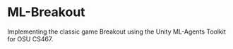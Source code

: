 # ML-Breakout
Implementing the classic game Breakout using the Unity ML-Agents Toolkit for OSU CS467.
